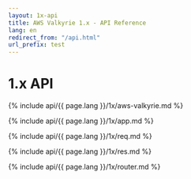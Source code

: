 ```yaml
---
layout: 1x-api
title: AWS Valkyrie 1.x - API Reference
lang: en
redirect_from: "/api.html"
url_prefix: test
---
```

<div id="api-doc" markdown="1">

  <h1>1.x API</h1>

  <a id='aws-valkyrie' class='h2'></a>
  {% include api/{{ page.lang }}/1x/aws-valkyrie.md %}

  <a id='app' class='h2'></a>
  {% include api/{{ page.lang }}/1x/app.md %}

  <a id='req' class='h2'></a>
  {% include api/{{ page.lang }}/1x/req.md %}

  <a id='res' class='h2'></a>
  {% include api/{{ page.lang }}/1x/res.md %}

  <a id='router' class='h2'></a>
  {% include api/{{ page.lang }}/1x/router.md %}

</div>

